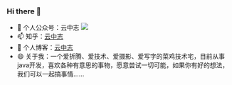 ### Hi there 👋

<!--
**Syske/syske** is a ✨ _special_ ✨ repository because its `README.md` (this file) appears on your GitHub profile.

Here are some ideas to get you started:


- 👯 I’m looking to collaborate on ...
- 🤔 I’m looking for help with ...
- 💬 Ask me about ...
- 📫 How to reach me: ...
- 😄 Pronouns: ...
- ⚡ Fun fact: ...
-->
- 🔭 个人公众号：云中志
     ![](https://gitee.com/sysker/picBed/raw/master/blog/qrcode_for_gh_6985fde6e5e8_344.jpg)
- 📫 知乎：[云中志](https://www.zhihu.com/people/shui-bian-63-2)
- 🌱 个人博客：[云中志](https://www.cnblogs.com/caoleiCoding/)
- 😄 关于我：一个爱折腾、爱技术、爱摄影、爱写字的菜鸡技术宅，目前从事java开发，喜欢各种有意思的事物，愿意尝试一切可能，如果你有好的想法，我们可以一起搞事情……
